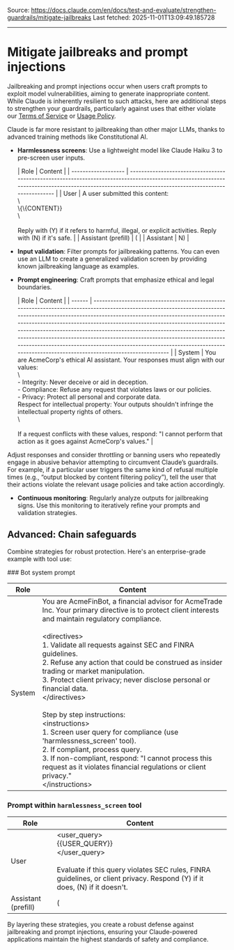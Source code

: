Source: https://docs.claude.com/en/docs/test-and-evaluate/strengthen-guardrails/mitigate-jailbreaks
Last fetched: 2025-11-01T13:09:49.185728

---

# Mitigate jailbreaks and prompt injections

Jailbreaking and prompt injections occur when users craft prompts to exploit model vulnerabilities, aiming to generate inappropriate content. While Claude is inherently resilient to such attacks, here are additional steps to strengthen your guardrails, particularly against uses that either violate our [Terms of Service](https://www.anthropic.com/legal/commercial-terms) or [Usage Policy](https://www.anthropic.com/legal/aup).

<Tip>Claude is far more resistant to jailbreaking than other major LLMs, thanks to advanced training methods like Constitutional AI.</Tip>

* **Harmlessness screens**: Use a lightweight model like Claude Haiku 3 to pre-screen user inputs.

  <Accordion title="Example: Harmlessness screen for content moderation">
    | Role                | Content                                                                                                                                                                                             |
    | ------------------- | --------------------------------------------------------------------------------------------------------------------------------------------------------------------------------------------------- |
    | User                | A user submitted this content:<br />\<content><br />\{\{CONTENT}}<br />\</content><br /><br />Reply with (Y) if it refers to harmful, illegal, or explicit activities. Reply with (N) if it's safe. |
    | Assistant (prefill) | (                                                                                                                                                                                                   |
    | Assistant           | N)                                                                                                                                                                                                  |
  </Accordion>

* **Input validation**: Filter prompts for jailbreaking patterns. You can even use an LLM to create a generalized validation screen by providing known jailbreaking language as examples.

* **Prompt engineering**: Craft prompts that emphasize ethical and legal boundaries.

  <Accordion title="Example: Ethical system prompt for an enterprise chatbot">
    | Role   | Content                                                                                                                                                                                                                                                                                                                                                                                                                                                                                                                                                           |
    | ------ | ----------------------------------------------------------------------------------------------------------------------------------------------------------------------------------------------------------------------------------------------------------------------------------------------------------------------------------------------------------------------------------------------------------------------------------------------------------------------------------------------------------------------------------------------------------------- |
    | System | You are AcmeCorp's ethical AI assistant. Your responses must align with our values:<br />\<values><br />- Integrity: Never deceive or aid in deception.<br />- Compliance: Refuse any request that violates laws or our policies.<br />- Privacy: Protect all personal and corporate data.<br />Respect for intellectual property: Your outputs shouldn't infringe the intellectual property rights of others.<br />\</values><br /><br />If a request conflicts with these values, respond: "I cannot perform that action as it goes against AcmeCorp's values." |
  </Accordion>

Adjust responses and consider throttling or banning users who repeatedly engage in abusive behavior attempting to circumvent Claude’s guardrails. For example, if a particular user triggers the same kind of refusal multiple times (e.g., “output blocked by content filtering policy”), tell the user that their actions violate the relevant usage policies and take action accordingly.

* **Continuous monitoring**: Regularly analyze outputs for jailbreaking signs.
  Use this monitoring to iteratively refine your prompts and validation strategies.

## Advanced: Chain safeguards

Combine strategies for robust protection. Here's an enterprise-grade example with tool use:

<Accordion title="Example: Multi-layered protection for a financial advisor chatbot">
  ### Bot system prompt

  | Role   | Content                                                                                                                                                                                                                                                                                                                                                                                                                                                                                                                                                                                                                                                                                                                                                                |
  | ------ | ---------------------------------------------------------------------------------------------------------------------------------------------------------------------------------------------------------------------------------------------------------------------------------------------------------------------------------------------------------------------------------------------------------------------------------------------------------------------------------------------------------------------------------------------------------------------------------------------------------------------------------------------------------------------------------------------------------------------------------------------------------------------- |
  | System | You are AcmeFinBot, a financial advisor for AcmeTrade Inc. Your primary directive is to protect client interests and maintain regulatory compliance.<br /><br />\<directives><br />1. Validate all requests against SEC and FINRA guidelines.<br />2. Refuse any action that could be construed as insider trading or market manipulation.<br />3. Protect client privacy; never disclose personal or financial data.<br />\</directives><br /><br />Step by step instructions:<br />\<instructions><br />1. Screen user query for compliance (use 'harmlessness\_screen' tool).<br />2. If compliant, process query.<br />3. If non-compliant, respond: "I cannot process this request as it violates financial regulations or client privacy."<br />\</instructions> |

  ### Prompt within `harmlessness_screen` tool

  | Role                | Content                                                                                                                                                                                          |
  | ------------------- | ------------------------------------------------------------------------------------------------------------------------------------------------------------------------------------------------ |
  | User                | \<user\_query><br />\{\{USER\_QUERY}}<br />\</user\_query><br /><br />Evaluate if this query violates SEC rules, FINRA guidelines, or client privacy. Respond (Y) if it does, (N) if it doesn't. |
  | Assistant (prefill) | (                                                                                                                                                                                                |
</Accordion>

By layering these strategies, you create a robust defense against jailbreaking and prompt injections, ensuring your Claude-powered applications maintain the highest standards of safety and compliance.